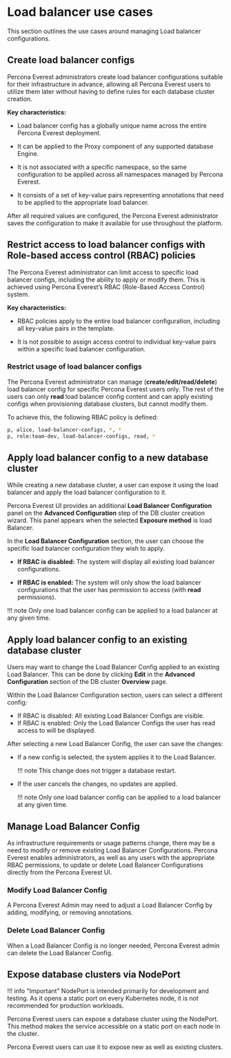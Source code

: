 # Load balancer use cases

This section outlines the use cases around managing Load balancer configurations.


## Create load balancer configs

Percona Everest administrators create load balancer configurations suitable for their infrastructure in advance, allowing all Percona Everest users to utilize them later without having to define rules for each database cluster creation.

**Key characteristics:**

-  Load balancer config has a globally unique name across the entire Percona Everest deployment.

- It can be applied to the Proxy component of any supported database Engine.

- It is not associated with a specific namespace, so the same configuration to be applied across all namespaces managed by Percona Everest.

- It consists of a set of key-value pairs representing annotations that need to be applied to the appropriate load balancer.


After all required values are configured, the Percona Everest administrator saves the configuration to make it available for use throughout the platform.


## Restrict access to load balancer configs with Role-based access control (RBAC) policies

The Percona Everest administrator can limit access to specific load balancer configs, including the ability to apply or modify them. This is achieved using Percona Everest’s RBAC (Role-Based Access Control) system.

**Key characteristics:**

- RBAC policies apply to the entire load balancer configuration, including all key-value pairs in the template.

- It is not possible to assign access control to individual key-value pairs within a specific load balancer configuration.

### Restrict usage of load balancer configs

The Percona Everest administrator can manage (**create/edit/read/delete**) load balancer config for specific Percona Everest users only. The rest of the users can only **read** load balancer config content and can apply existing configs when provisioning database clusters, but cannot modify them.

To achieve this, the following RBAC policy is defined:

```sh
p, alice, load-balancer-configs, *, *
p, role:team-dev, load-balancer-configs, read, *

```

## Apply load balancer config to a new database cluster

While creating a new database cluster, a user can expose it using the load balancer and apply the load balancer configuration to it.

Percona Everest UI provides an additional **Load Balancer Configuration** panel on the **Advanced Configuration** step of the DB cluster creation wizard. This panel appears when the selected **Exposure method** is load Balancer. 

In the **Load Balancer Configuration** section, the user can choose the specific load balancer configuration they wish to apply. 

- **If RBAC is disabled:** The system will display all existing load balancer configurations.

- **If RBAC is enabled:** The system will only show the load balancer configurations that the user has permission to access (with **read** permissions).


!!! note
    Only one load balancer config can be applied to a load balancer at any given time.


## Apply load balancer config to an existing database cluster

Users may want to change the Load Balancer Config applied to an existing Load Balancer. This can be done by clicking **Edit** in the **Advanced Configuration** section of the DB cluster **Overview** page.

Within the Load Balancer Configuration section, users can select a different config:

- If RBAC is disabled: All existing Load Balancer Configs are visible.
- If RBAC is enabled: Only the Load Balancer Configs the user has read access to will be displayed.

After selecting a new Load Balancer Config, the user can save the changes:

- If a new config is selected, the system applies it to the Load Balancer.

    !!! note
        This change does not trigger a database restart.

- If the user cancels the changes, no updates are applied.


    !!! note
        Only one load balancer config can be applied to a load balancer at any given time.


## Manage Load Balancer Config

As infrastructure requirements or usage patterns change, there may be a need to modify or remove existing Load Balancer Configurations. Percona Everest enables administrators, as well as any users with the appropriate RBAC permissions, to update or delete Load Balancer Configurations directly from the Percona Everest UI.


### Modify Load Balancer Config

A Percona Everest Admin may need to adjust a Load Balancer Config by adding, modifying, or removing annotations.

### Delete Load Balancer Config

When a Load Balancer Config is no longer needed, Percona Everest admin can delete the Load Balancer Config.


##  Expose database clusters via NodePort

!!! info "Important"
    NodePort is intended primarily for development and testing. As it opens a static port on every Kubernetes node, it is not recommended for production workloads.

Percona Everest users can expose a database cluster using the NodePort. This method makes the service accessible on a static port on each node in the cluster.

Percona Everest users can use it to expose new as well as existing clusters.









